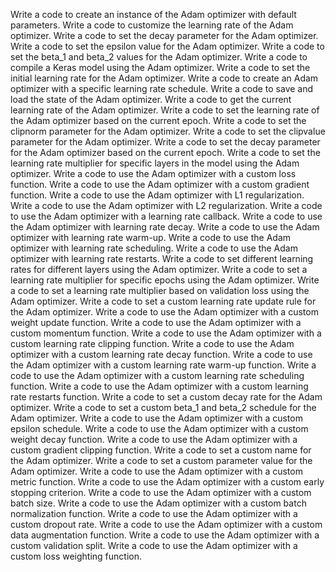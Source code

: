 Write a code to create an instance of the Adam optimizer with default parameters.
Write a code to customize the learning rate of the Adam optimizer.
Write a code to set the decay parameter for the Adam optimizer.
Write a code to set the epsilon value for the Adam optimizer.
Write a code to set the beta_1 and beta_2 values for the Adam optimizer.
Write a code to compile a Keras model using the Adam optimizer.
Write a code to set the initial learning rate for the Adam optimizer.
Write a code to create an Adam optimizer with a specific learning rate schedule.
Write a code to save and load the state of the Adam optimizer.
Write a code to get the current learning rate of the Adam optimizer.
Write a code to set the learning rate of the Adam optimizer based on the current epoch.
Write a code to set the clipnorm parameter for the Adam optimizer.
Write a code to set the clipvalue parameter for the Adam optimizer.
Write a code to set the decay parameter for the Adam optimizer based on the current epoch.
Write a code to set the learning rate multiplier for specific layers in the model using the Adam optimizer.
Write a code to use the Adam optimizer with a custom loss function.
Write a code to use the Adam optimizer with a custom gradient function.
Write a code to use the Adam optimizer with L1 regularization.
Write a code to use the Adam optimizer with L2 regularization.
Write a code to use the Adam optimizer with a learning rate callback.
Write a code to use the Adam optimizer with learning rate decay.
Write a code to use the Adam optimizer with learning rate warm-up.
Write a code to use the Adam optimizer with learning rate scheduling.
Write a code to use the Adam optimizer with learning rate restarts.
Write a code to set different learning rates for different layers using the Adam optimizer.
Write a code to set a learning rate multiplier for specific epochs using the Adam optimizer.
Write a code to set a learning rate multiplier based on validation loss using the Adam optimizer.
Write a code to set a custom learning rate update rule for the Adam optimizer.
Write a code to use the Adam optimizer with a custom weight update function.
Write a code to use the Adam optimizer with a custom momentum function.
Write a code to use the Adam optimizer with a custom learning rate clipping function.
Write a code to use the Adam optimizer with a custom learning rate decay function.
Write a code to use the Adam optimizer with a custom learning rate warm-up function.
Write a code to use the Adam optimizer with a custom learning rate scheduling function.
Write a code to use the Adam optimizer with a custom learning rate restarts function.
Write a code to set a custom decay rate for the Adam optimizer.
Write a code to set a custom beta_1 and beta_2 schedule for the Adam optimizer.
Write a code to use the Adam optimizer with a custom epsilon schedule.
Write a code to use the Adam optimizer with a custom weight decay function.
Write a code to use the Adam optimizer with a custom gradient clipping function.
Write a code to set a custom name for the Adam optimizer.
Write a code to set a custom parameter value for the Adam optimizer.
Write a code to use the Adam optimizer with a custom metric function.
Write a code to use the Adam optimizer with a custom early stopping criterion.
Write a code to use the Adam optimizer with a custom batch size.
Write a code to use the Adam optimizer with a custom batch normalization function.
Write a code to use the Adam optimizer with a custom dropout rate.
Write a code to use the Adam optimizer with a custom data augmentation function.
Write a code to use the Adam optimizer with a custom validation split.
Write a code to use the Adam optimizer with a custom loss weighting function.
